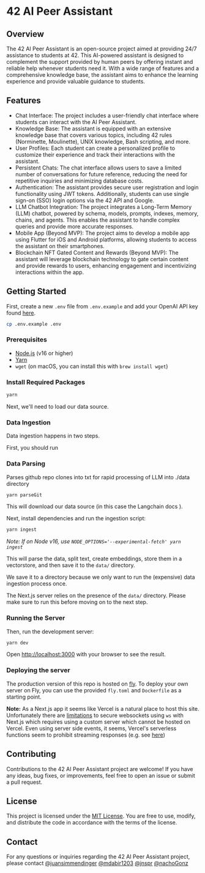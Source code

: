 # 42 AI Peer Assistant

## Overview
The 42 AI Peer Assistant is an open-source project aimed at providing 24/7 assistance to students at 42. This AI-powered assistant is designed to complement the support provided by human peers by offering instant and reliable help whenever students need it. With a wide range of features and a comprehensive knowledge base, the assistant aims to enhance the learning experience and provide valuable guidance to students.

## Features
- Chat Interface: The project includes a user-friendly chat interface where students can interact with the AI Peer Assistant.
- Knowledge Base: The assistant is equipped with an extensive knowledge base that covers various topics, including 42 rules (Norminette, Moulinette), UNIX knowledge, Bash scripting, and more.
- User Profiles: Each student can create a personalized profile to customize their experience and track their interactions with the assistant.
- Persistent Chats: The chat interface allows users to save a limited number of conversations for future reference, reducing the need for repetitive inquiries and minimizing database costs.
- Authentication: The assistant provides secure user registration and login functionality using JWT tokens. Additionally, students can use single sign-on (SSO) login options via the 42 API and Google.
- LLM Chatbot Integration: The project integrates a Long-Term Memory (LLM) chatbot, powered by schema, models, prompts, indexes, memory, chains, and agents. This enables the assistant to handle complex queries and provide more accurate responses.
- Mobile App (Beyond MVP): The project aims to develop a mobile app using Flutter for iOS and Android platforms, allowing students to access the assistant on their smartphones.
- Blockchain NFT Gated Content and Rewards (Beyond MVP): The assistant will leverage blockchain technology to gate certain content and provide rewards to users, enhancing engagement and incentivizing interactions within the app.

## Getting Started

First, create a new `.env` file from `.env.example` and add your OpenAI API key found [here](https://platform.openai.com/account/api-keys).

```bash
cp .env.example .env
```

### Prerequisites

- [Node.js](https://nodejs.org/en/download/) (v16 or higher)
- [Yarn](https://classic.yarnpkg.com/en/docs/install/#mac-stable)
- `wget` (on macOS, you can install this with `brew install wget`)

### Install Required Packages
```bash
yarn 
```

Next, we'll need to load our data source.

### Data Ingestion

Data ingestion happens in two steps.

First, you should run



### Data Parsing
Parses github repo clones into txt for rapid processing of LLM into ./data directory
```bash
yarn parseGit
```

This will download our data source (in this case the Langchain docs ).

Next, install dependencies and run the ingestion script:

```bash
yarn ingest
```

_Note: If on Node v16, use `NODE_OPTIONS='--experimental-fetch' yarn ingest`_

This will parse the data, split text, create embeddings, store them in a vectorstore, and
then save it to the `data/` directory.

We save it to a directory because we only want to run the (expensive) data ingestion process once.

The Next.js server relies on the presence of the `data/` directory. Please
make sure to run this before moving on to the next step.

### Running the Server

Then, run the development server:

```bash
yarn dev
```

Open [http://localhost:3000](http://localhost:3000) with your browser to see the result.

### Deploying the server

The production version of this repo is hosted on
[fly](https://chat-langchainjs.fly.dev/). To deploy your own server on Fly, you
can use the provided `fly.toml` and `Dockerfile` as a starting point.

**Note:** As a Next.js app it seems like Vercel is a natural place to
host this site. Unfortunately there are
[limitations](https://github.com/websockets/ws/issues/1786#issuecomment-678315435)
to secure websockets using `ws` with Next.js which requires using a custom
server which cannot be hosted on Vercel. Even using server side events, it
seems, Vercel's serverless functions seem to prohibit streaming responses
(e.g. see
[here](https://github.com/vercel/next.js/issues/9965#issuecomment-820156947))

## Contributing
Contributions to the 42 AI Peer Assistant project are welcome! If you have any ideas, bug fixes, or improvements, feel free to open an issue or submit a pull request.

## License
This project is licensed under the [MIT License](https://opensource.org/licenses/MIT). You are free to use, modify, and distribute the code in accordance with the terms of the license.

## Contact
For any questions or inquiries regarding the 42 AI Peer Assistant project, please contact [@juansimmendinger](https://github.com/juansimmendinger) [@mdabir1203](https://github.com/mdabir1203) [@jnspr](https://github.com/jnspr) [@nachoGonz](https://github.com/nachoGonz) 

